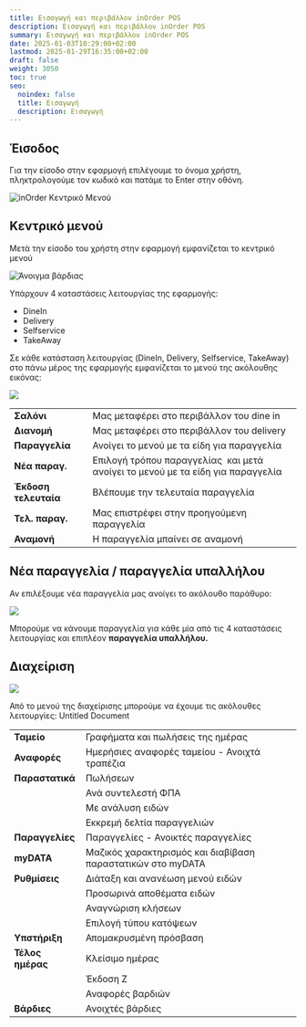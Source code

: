 ```yaml
---
title: Εισαγωγή και περιβάλλον inOrder POS
description: Εισαγωγή και περιβάλλον inOrder POS
summary: Εισαγωγή και περιβάλλον inOrder POS
date: 2025-01-03T10:29:00+02:00
lastmod: 2025-01-29T16:35:00+02:00
draft: false
weight: 3050
toc: true
seo:
  noindex: false
  title: Εισαγωγή
  description: Εισαγωγή
---
```


## Έισοδος

Για την είσοδο στην εφαρμογή επιλέγουμε το όνομα χρήστη, πληκτρολογούμε τον κωδικό και πατάμε το Enter στην οθόνη.

![inOrder Κεντρικό Μενού](/images/pos-001.jpg "Κεντρικό Μενού")

## Κεντρικό μενού

Μετά την είσοδο του χρήστη στην εφαρμογή εμφανίζεται το κεντρικό μενού

![Άνοιγμα βάρδιας](/images/pos-002.jpg "Άνοιγμα βάρδιας")

Υπάρχουν 4 καταστάσεις λειτουργίας της εφαρμογής:

- DineIn
- Delivery
- Selfservice
- TakeAway

Σε κάθε κατάσταση λειτουργίας (DineIn, Delivery, Selfservice, TakeAway) στο πάνω μέρος της εφαρμογής εμφανίζεται το μενού της ακόλουθης εικόνας:

![](/images/orders-menu.jpg)


|                      |                                                                                 |
| -------------------- | ------------------------------------------------------------------------------- |
| **Σαλόνι**           | Μας μεταφέρει στο περιβάλλον του dine in                                        |
| **Διανομή**          | Μας μεταφέρει στο περιβάλλον του delivery                                       |
| **Παραγγελία**       | Ανοίγει το μενού με τα είδη για παραγγελία                                      |
| **Νέα παραγ.**       | Επιλογή τρόπου παραγγελίας  και μετά ανοίγει το μενού με τα είδη για παραγγελία |
| **Έκδοση τελευταία** | Βλέπουμε την τελευταία παραγγελία                                               |
| **Τελ. παραγ.**      | Μας επιστρέφει στην προηγούμενη παραγγελία                                      |
| **Αναμονή**          | Η παραγγελία μπαίνει σε αναμονή                                                 |



## Νέα παραγγελία / παραγγελία υπαλλήλου

Αν επιλέξουμε νέα παραγγελία μας ανοίγει το ακόλουθο παράθυρο:

![](/images/new-order.jpg)

Μπορούμε να κάνουμε παραγγελία για κάθε μία από τις 4 καταστάσεις λειτουργίας και επιπλέον **παραγγελία υπαλλήλου.**

## Διαχείριση

![](/images/admin.jpg)

Από το μενού της διαχείρισης μπορούμε να έχουμε τις ακόλουθες λειτουργίες:
Untitled Document

|                  |                                                                                                                                                                                                                       |
| ---------------- | --------------------------------------------------------------------------------------------------------------------------------------------------------------------------------------------------------------------- |
| **Ταμείο**       | Γραφήματα και πωλήσεις της ημέρας                                                                                                                                                                                     |
| **Αναφορές**     | Ημερήσιες αναφορές ταμείου - Ανοιχτά τραπέζια                                                                                                                                                                         |
| **Παραστατικά**  | Πωλήσεων                                                                                                                                                                                                              |
|                  | Ανά συντελεστή ΦΠΑ                                                                                                                                                                                                    |
|                  | Με ανάλυση ειδών                                                                                                                                                                                                      |
|                  | Εκκρεμή δελτία παραγγελιών                                                                                                                                                                                            |
| **Παραγγελίες**  | Παραγγελίες - Ανοικτές παραγγελίες                                                                                                                                                                                    |
| **myDATA**       | Μαζικός χαρακτηρισμός και διαβίβαση παραστατικών στο myDATA                                                                                                                                                           |
| **Ρυθμίσεις**    | Διάταξη και ανανέωση μενού ειδών                                                                                                                                                                                      |
|                  | Προσωρινά αποθέματα ειδών                                                                                                                                                                                             |
|                  | Αναγνώριση κλήσεων|
|                  | Επιλογή τύπου κατόψεων                                                                                                                                                                                                |
| **Υπστήριξη**    | Απομακρυσμένη πρόσβαση                                                                                                                                                                                                |
| **Τέλος ημέρας** | Κλείσιμο ημέρας                                                                            |
|                  | Έκδοση Ζ                                                                                                                                                                                                              |
|                  | Αναφορές βαρδιών                                                                                                                                                                                                      |
| **Βάρδιες**      | Ανοιχτές βάρδιες                                                                                                                                                                                                      |
